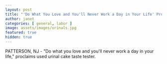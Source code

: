 ```yaml
---
layout: post
title: "'Do What You Love and You'll Never Work a Day in Your Life' Proclaims Used Urinal Cake Taste Tester"
author: janet
categories: [ general, labor ]
image: assets/images/urinals.jpg
featured: true
hidden: true
---
```


PATTERSON, NJ - "Do what you love and you'll never work a day in your life," proclaims used urinal cake taste tester.